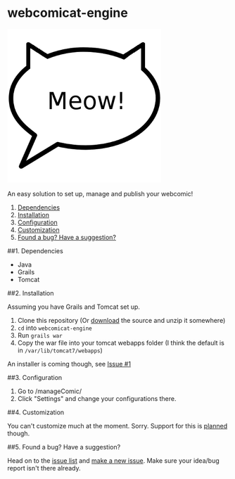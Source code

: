 webcomicat-engine
=================

<img src="https://raw.githubusercontent.com/dosaki/webcomicat-engine/master/grails-app/assets/images/webcomicat.png"/>

An easy solution to set up, manage and publish your webcomic!

1. [Dependencies](#dependencies)
2. [Installation](#installation)
3. [Configuration](#configuration)
4. [Customization](#customization)
5. [Found a bug? Have a suggestion?](#found-a-bug-have-a-suggestion)


##1. Dependencies
* Java
* Grails
* Tomcat


##2. Installation

Assuming you have Grails and Tomcat set up.

1. Clone this repository (Or [download](https://github.com/dosaki/webcomicat-engine/archive/master.zip) the source and unzip it somewhere)
2. `cd` into `webcomicat-engine`
3. Run `grails war`
4. Copy the war file into your tomcat webapps folder (I think the default is in `/var/lib/tomcat7/webapps`)

An installer is coming though, see [Issue #1](https://github.com/dosaki/webcomicat-engine/issues/1)

##3. Configuration

1. Go to <your URL>/manageComic/
2. Click "Settings" and change your configurations there.


##4. Customization

You can't customize much at the moment. Sorry.
Support for this is [planned](https://github.com/dosaki/webcomicat-engine/issues/5) though.


##5. Found a bug? Have a suggestion?

Head on to the [issue list](https://github.com/dosaki/webcomicat-engine/issues) and [make a new issue](https://github.com/dosaki/webcomicat-engine/issues/new). Make sure your idea/bug report isn't there already.
